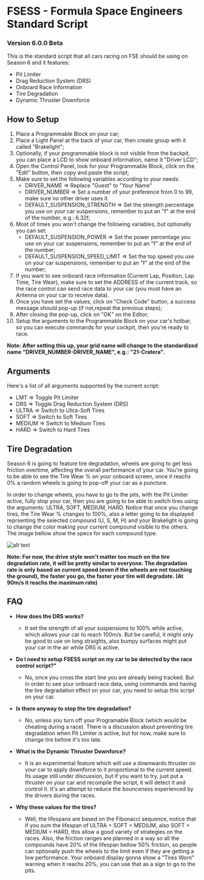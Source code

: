 # FSESS - Formula Space Engineers Standard Script

### Version 6.0.0 Beta

This is the standard script that all cars racing on FSE should be using on Season 6 and it features:
- Pit Limiter
- Drag Reduction System (DRS)
- Onboard Race Information
- Tire Degradation
- Dynamic Thruster Downforce

## How to Setup
1. Place a Programmable Block on your car;
2. Place a Light Panel at the back of your car, then create  group with it called "Brakelight";
3. Optionally, if your programmable block is not visible from the backpit, you can place a LCD to show onboard information, name it "Driver LCD";
4. Open the Control Panel, look for your Programmable Block, click on the "Edit" button, then copy and paste the script;
5. Make sure to set the following variables according to your needs:
   - DRIVER_NAME => Replace "Guest" to "Your Name"
   - DRIVER_NUMBER => Set a number of your preference from 0 to 99, make sure no other driver uses it.
   - DEFAULT_SUSPENSION_STRENGTH => Set the strength percentage you use on your car suspensions, remember to put an "f" at the end of the number, e.g.: 6.32f;
6. Most of times you won't change the following variables, but optionally you can set:
   - DEFAULT_SUSPENSION_POWER => Set the power percentage you use on your car suspensions, remember to put an "f" at the end of the number;
   - DEFAULT_SUSPENSION_SPEED_LIMIT => Set the top speed you use on your car suspensions, remember to put an "f" at the end of the number;
7. If you want to see onboard race information (Current Lap, Position, Lap Time, Tire Wear), make sure to set the ADDRESS of the current track, so the race control can send race data to your car (you must have an Antenna on your car to receive data). 
8. Once you have set the values, click on "Check Code" button, a success message should pop-up (if not,repeat the previous steps);
9. After closing the pop-up, click on "OK" on the Editor;
10. Setup the arguments to the Programmable Block on your car's hotbar, so you can execute commands for your cockpit, then you're ready to race.

**Note: After setting this up, your grid name will change to the standardized name "DRIVER_NUMBER-DRIVER_NAME", e.g.: "21-Cratera".**

## Arguments
Here's a list of all arguments supported by the current script:
- LMT    => Toggle Pit Limiter
- DRS    => Toggle Drag Reduction System (DRS)
- ULTRA  => Switch to Ultra-Soft Tires
- SOFT   => Switch to Soft Tires
- MEDIUM => Switch to Medium Tires
- HARD   => Switch to Hard Tires

## Tire Degradation
Season 6 is going to feature tire degradation, wheels are going to get less friction overtime, affecting the overall performance of your car. You're going to be able to see the Tire Wear % on your onboard screen, once it reachs 0% a random wheels is going to pop-off your car as a puncture.

In order to change wheels, you have to go to the pits, with the Pit Limiter active, fully stop your car, then you are going to be able to switch tires using the arguments: ULTRA, SOFT, MEDIUM, HARD. Notice that once you change tires, the Tire Wear % changes to 100%, also a letter going to be displayed reprsenting the selected compound (U, S, M, H) and your Brakelight is going to change the color making your current compound visible to the others. The image bellow show the specs for each compound type:

![alt text](https://i.imgur.com/Csqdrym.png)

**Note: For now, the drive style won't matter too much on the tire degradation rate, it will be pretty similar to everyone. The degradation rate is only based on current speed (even if the wheels are not touching the ground), the faster you go, the faster your tire will degradate. (At 90m/s it reachs the maximum rate)**

## FAQ
- **How does the DRS works?**
  - It set the strength of all your suspensions to 100% while active, which allows your car to reach 100m/s. But be careful, it might only be good to use on long straights, also bumpy surfaces might put your car in the air while DRS is active.
  
- **Do I need to setup FSESS script on my car to be detected by the race control script?"**
  - No, once you cross the start line you are already being tracked. But in order to see your onboard race data, using commands and having the tire degradation effect on your car, you need to setup this script on your car.
  
- **Is there anyway to stop the tire degradation?**
  - No, unless you turn off your Programable Block (which would be cheating during a race). There is a discussion about preventing tire degradation when Pit Limiter is active, but for now, make sure to change tire before it's too late.
  
- **What is the Dynamic Thruster Downforce?**
  - It is an experimental feature which will use a downwards thruster on your car to apply downforce to it proportional to the current speed. Its usage still under discussion, but if you want to try, just put a thruster on your car and recompile the script, it will detect it and control it. It's an attempt to reduce the bounceness experienced by the drivers during the races.

- **Why these values for the tires?**
  - Well, the lifespans are based on the Fibonacci sequence, notice that if you sum the lifespan of ULTRA + SOFT = MEDIUM, also SOFT + MEDIUM = HARD, this allow a good variety of strategies on the races. Also, the friction ranges are planned in a way so all the compounds have 20% of the lifespan bellow 50% friction, so people can optionally push the wheels to the limit even if they are getting a low performance. Your onboard display gonna show a "Tires Worn" warning when it reachs 20%, you can use that as a sign to go to the pits.
